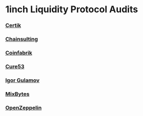 # 1inch Liquidity Protocol Audits

### [Certik](https://raw.githubusercontent.com/1inch-exchange/1inch-liquidity-protocol-audits/master/Certik%20-%201inch%20Liquidity%20Protocol%20audit.pdf)
### [Chainsulting](https://raw.githubusercontent.com/1inch-exchange/1inch-liquidity-protocol-audits/master/Chainsulting%20-%201inch%20Liquidity%20Protocol%20Audit.pdf)
### [Coinfabrik](https://raw.githubusercontent.com/1inch-exchange/1inch-liquidity-protocol-audits/master/Coinfabrik%20-%201inch%20Liquidity%20Protocol%20Audit.pdf)
### [Cure53](https://raw.githubusercontent.com/1inch-exchange/1inch-liquidity-protocol-audits/master/Cure53%20-%201inch%20Liquidity%20Protocol%20audit.pdf)
### [Igor Gulamov](https://raw.githubusercontent.com/1inch-exchange/1inch-liquidity-protocol-audits/master/Gulamov%20-%201inch%20Liquidity%20Protocol%20audit.pdf)
### [MixBytes](https://raw.githubusercontent.com/1inch-exchange/1inch-liquidity-protocol-audits/master/MixBytes%20-%201inch%20Liquidity%20Protocol%20Report.pdf)
### [OpenZeppelin](https://blog.openzeppelin.com/mooniswap-v2-audit/)
